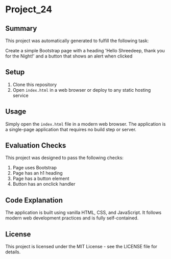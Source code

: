 # Project_24

## Summary
This project was automatically generated to fulfill the following task:

Create a simple Bootstrap page with a heading 'Hello Shreedeep, thank you for the Night!' and a button that shows an alert when clicked

## Setup
1. Clone this repository
2. Open `index.html` in a web browser or deploy to any static hosting service

## Usage
Simply open the `index.html` file in a modern web browser. The application is a single-page application that requires no build step or server.

## Evaluation Checks
This project was designed to pass the following checks:
1. Page uses Bootstrap
2. Page has an h1 heading
3. Page has a button element
4. Button has an onclick handler


## Code Explanation
The application is built using vanilla HTML, CSS, and JavaScript. It follows modern web development practices and is fully self-contained.

## License
This project is licensed under the MIT License - see the LICENSE file for details.
